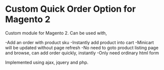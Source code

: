 # Custom Quick Order Option for Magento 2

Custom module for Magento 2. Can be used with,

-Add an order with product sku
-Instantly add product into cart
-Minicart will be updated without page refresh
-No need to goto product listing page and browse, can add order quickly, instantly
-Only need ordinary html form

Implemented using ajax, jquery and php.

